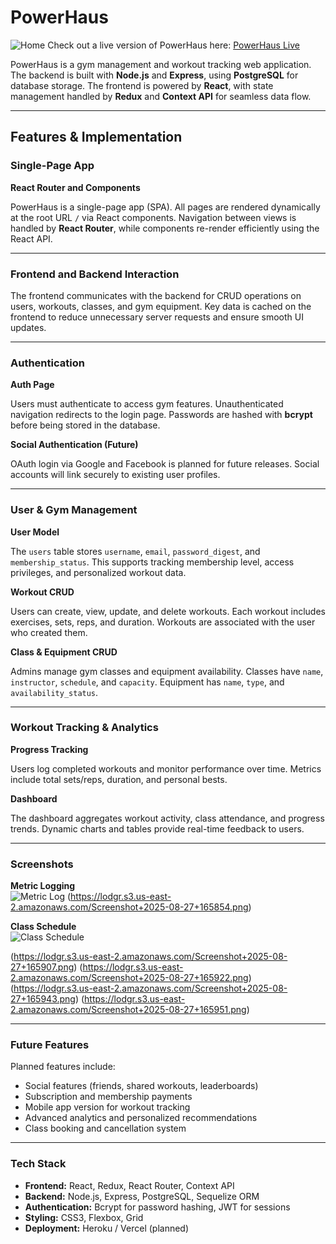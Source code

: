 # PowerHaus
![Home](https://lodgr.s3.us-east-2.amazonaws.com/Screenshot+2025-08-27+165806.png)
Check out a live version of PowerHaus here: [PowerHaus Live](https://powerhaus-dres.onrender.com/)

PowerHaus is a gym management and workout tracking web application. The backend is built with **Node.js** and **Express**, using **PostgreSQL** for database storage. The frontend is powered by **React**, with state management handled by **Redux** and **Context API** for seamless data flow.

---

## Features & Implementation

### Single-Page App
**React Router and Components**

PowerHaus is a single-page app (SPA). All pages are rendered dynamically at the root URL `/` via React components. Navigation between views is handled by **React Router**, while components re-render efficiently using the React API.

---

### Frontend and Backend Interaction

The frontend communicates with the backend for CRUD operations on users, workouts, classes, and gym equipment. Key data is cached on the frontend to reduce unnecessary server requests and ensure smooth UI updates.

---

### Authentication

**Auth Page**

Users must authenticate to access gym features. Unauthenticated navigation redirects to the login page. Passwords are hashed with **bcrypt** before being stored in the database.

**Social Authentication (Future)**

OAuth login via Google and Facebook is planned for future releases. Social accounts will link securely to existing user profiles.

---

### User & Gym Management

**User Model**

The `users` table stores `username`, `email`, `password_digest`, and `membership_status`. This supports tracking membership level, access privileges, and personalized workout data.

**Workout CRUD**

Users can create, view, update, and delete workouts. Each workout includes exercises, sets, reps, and duration. Workouts are associated with the user who created them.

**Class & Equipment CRUD**

Admins manage gym classes and equipment availability. Classes have `name`, `instructor`, `schedule`, and `capacity`. Equipment has `name`, `type`, and `availability_status`.

---

### Workout Tracking & Analytics

**Progress Tracking**

Users log completed workouts and monitor performance over time. Metrics include total sets/reps, duration, and personal bests.

**Dashboard**

The dashboard aggregates workout activity, class attendance, and progress trends. Dynamic charts and tables provide real-time feedback to users.

---

### Screenshots


**Metric Logging**  
![Metric Log](https://lodgr.s3.us-east-2.amazonaws.com/Screenshot+2025-08-27+165854.png)
(https://lodgr.s3.us-east-2.amazonaws.com/Screenshot+2025-08-27+165854.png)

**Class Schedule**  
![Class Schedule](./docs/class-schedule.png)

(https://lodgr.s3.us-east-2.amazonaws.com/Screenshot+2025-08-27+165907.png)
(https://lodgr.s3.us-east-2.amazonaws.com/Screenshot+2025-08-27+165922.png)
(https://lodgr.s3.us-east-2.amazonaws.com/Screenshot+2025-08-27+165943.png)
(https://lodgr.s3.us-east-2.amazonaws.com/Screenshot+2025-08-27+165951.png)

---

### Future Features

Planned features include:

- Social features (friends, shared workouts, leaderboards)  
- Subscription and membership payments  
- Mobile app version for workout tracking  
- Advanced analytics and personalized recommendations  
- Class booking and cancellation system

---

### Tech Stack

- **Frontend:** React, Redux, React Router, Context API  
- **Backend:** Node.js, Express, PostgreSQL, Sequelize ORM  
- **Authentication:** Bcrypt for password hashing, JWT for sessions  
- **Styling:** CSS3, Flexbox, Grid  
- **Deployment:** Heroku / Vercel (planned)
